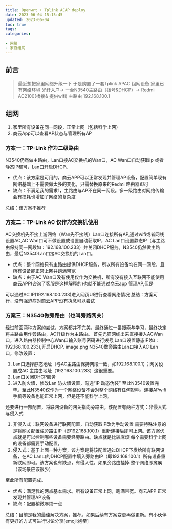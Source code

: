 ```yaml
---
title: Openwrt + Tplink ACAP deploy
date: 2023-06-04 15:15:45
updated: 2023-06-04
toc: true
tags:
categories:

- 网络
- 家庭组网
---
```


## 前言

> 最近想把家里网络升级一下 于是购置了一套Tplink APAC 组网设备
> 家里已有网络环境 光纤入户-> 一台N3540主路由（拨号&DHCP）-> Redmi AC2100(桥接& 提供wifi)
> 主路由 192.168.100.1

## 组网

1. 家里所有设备在同一网段，正常上网（包括科学上网）
2. 商云App可以查看AP状态与管理所有AP

### 方案一：TP-Link 作为二级路由

N3540仍然做主路由，Lan口接AC交换机的Wan口，AC Wan口自动获取Ip 或者静态IP都可，Lan口开启DHCP。

* 优点：该方案是可用的，商云APP可以正常发现并管理AP设备，配置简单现有网络基础上不需要做太多的变化，只需替换原来的Redmi 路由器即可
* 缺点：不满足我的需求1，主路由与AP不在同一网段。多一级路由对网络传输会有损耗也增加了网络的复杂度

总结：该方案不推荐

### 方案二：TP-Link AC 仅作为交换机使用

AC交换机先不接上游网络（Wan先不接线）Lan口连接所有AP,通过wifi或者网线设置AC,AC Wan口可不做设置或设置自动获取IP，AC Lan口设置静态IP（与主路由保持同一网段如：192.168.100.233）并关闭DHCP服务。N3540仍然做主路由，最后N3540Lan口接AC交换机的Lan口。

* 优点：整个网络只有主路由提供DHCP服务，所以所有设备均在同一网段，且所有设备能正常上网并跑满带宽
* 缺点：由于AC Wan口没有使用仅作为交换机，所有没有接入互联网不能使用商云APP(咨询了客服是这样解释的)也就不能通过商云app 管理AP,但是

可以通过AC IP(192.168.100.233)进入网页UI进行查看网络情况
总结：方案可行，没有强迫症对商云APP没有执念可以尝试

### 方案三：N3540做旁路由（也叫旁路网关）

经过前面两种方案的尝试，方案都并不完美，最终通过一番搜索与学习，最终决定将主路由用作旁路由，AC升级作为主路由。
首先光猫网线出来直接接入ACWan口，进入路由器控制中心Wan口输入账号密码进行拨号,Lan口设置静态IP(如：192.168.100.233),开启DHCP.
image.png
N3540做旁路由Lan口接入AC Lan口，修改设置：

  1. Lan口选择静态地址（与AC主路由保持网段一致，如192.168.100.1）；网关设置成AC 主路由地址（192.168.100.233）这很重要。
  2. Lan口关闭DHCP服务
  3. 进入防火墙，修改Lan 防火墙设置，勾选“IP 动态伪装”
至此N3540设置完毕。至此N3540仅作为一个网络设备不会对整个网络有任何影响。连接APwifi 手机等设备也能正常上网，但是还不能科学上网。

还要进行一部配置，将联网设备的网关指向旁路由。该配置有两种方式：非侵入式与侵入式

  1. 非侵入式：联网设备进行联网配置，自动获取IP改为手动设置 需要特殊注意的是将网关配置成旁路由IP（即192.168.100.1）重新连接后即可上网。该方案优点就是可以控制哪些设备需要经旁路由。缺点就是比较麻烦 每个需要科学上网的设备都需要手动配置，
  2. 侵入式：基于上面一种方案，该方案是将该配置通过DHCP下发给所有联网设备，在AC Lan口的DHCP配置中填入旁路由IP（即192.168.100.1）所有设备重新联网即可。该方案也有缺点，有侵入性，如果旁路由挂掉 整个网络即瘫痪（该场景应该很少）

至此所有配置完成。

* 优点：满足我的两点基本需求。所有设备正常上网，跑满带宽。商云APP 正常发现并管理AP设备
* 缺点：配置稍微麻烦一点

总结：目前是我的最佳解决方案，推荐。如果后续有方案变更再做更新。有小伙伴有更好的方式可进行讨论分享[emoji:抱拳]
